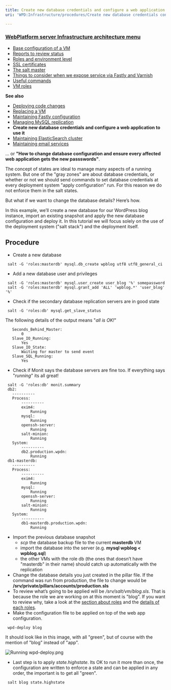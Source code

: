 ```yaml
---
title: Create new database credentials and configure a web application to use it
uri: 'WPD:Infrastructure/procedures/Create new database credentials configure a web application to use it'

---
```

### <span>[WebPlatform server Infrastructure architecture menu](/WPD:Infrastructure/architecture)</span>

-   [Base configuration of a VM](/WPD:Infrastructure/architecture/Base_configuration_of_a_VM)
-   [Reports to review status](/WPD:Infrastructure/architecture/Reports_to_review_status)
-   [Roles and environment level](/WPD:Infrastructure/architecture/Roles_and_environment_level)
-   [SSL certificates](/WPD:Infrastructure/architecture/SSL_certificates)
-   [The salt master](/WPD:Infrastructure/architecture/The_salt_master)
-   [Things to consider when we expose service via Fastly and Varnish](/WPD:Infrastructure/architecture/Things_to_consider_when_we_expose_service_via_Fastly_and_Varnish)
-   [Useful commands](/WPD:Infrastructure/architecture/Useful_commands)
-   [VM roles](/WPD:Infrastructure/architecture/VM_roles)

**See also**

-   [Deploying code changes](/WPD:Infrastructure/procedures/Deploying_code_changes)
-   [Replacing a VM](/WPD:Infrastructure/procedures/Replacing_a_VM)
-   [Maintaining Fastly configuration](/WPD:Infrastructure/procedures/Maintaining_Varnish_or_Fastly_configuration)
-   [Managing MySQL replication](/WPD:Infrastructure/procedures/Managing_MySQL_replication)
-   **Create new database credentials and configure a web application to use it**
-   [Maintaining ElasticSearch cluster](/WPD:Infrastructure/procedures/Maintaining_ElasticSearch_cluster)
-   [Maintaining email services](/WPD:Infrastructure/procedures/Maintaining_email_services)

... or **"How to change database configuration and ensure every affected web application gets the new passswords"**.

The concept of states are ideal to manage many aspects of a running system. But one of the "gray zones" are about database credentials, or whether or not we should send commands to set database credentials at every deployment system "apply configuration" run. For this reason we do not enforce them in the salt states.

But what if we want to change the database details? Here’s how.

In this example, we’ll create a new database for our WordPress blog instance, import an existing snapshot and apply the new database configuration and deploy it. In this tutorial we will focus solely on the use of the deployment system ("salt stack") and the deployment itself.

## <span>Procedure</span>

-   Create a new database

<!-- -->

     salt -G 'roles:masterdb' mysql.db_create wpblog utf8 utf8_general_ci

-   Add a new database user and privileges

<!-- -->

     salt -G 'roles:masterdb' mysql.user_create user_blog '%' somepassword
     salt -G 'roles:masterdb' mysql.grant_add 'ALL' 'wpblog.*' 'user_blog' '%'

-   Check if the secondary database replication servers are in good state

<!-- -->

     salt -G 'roles:db' mysql.get_slave_status

The following details of the output means "*all is OK!*"

       Seconds_Behind_Master:
           0
       Slave_IO_Running:
           Yes
       Slave_IO_State:
           Waiting for master to send event
       Slave_SQL_Running:
           Yes

-   Check if Monit says the database servers are fine too. If everything says "*running*" its all great!

<!-- -->

     salt -G 'roles:db' monit.summary
     db2:
       ----------
       Process:
           ----------
           exim4:
               Running
           mysql:
               Running
           openssh-server:
               Running
           salt-minion:
               Running
       System:
           ----------
           db2.production.wpdn:
               Running
     db1-masterdb:
       ----------
       Process:
           ----------
           exim4:
               Running
           mysql:
               Running
           openssh-server:
               Running
           salt-minion:
               Running
       System:
           ----------
           db1-masterdb.production.wpdn:
               Running

-   Import the previous database snapshot
    -   *scp* the database backup file to the current **masterdb** VM
    -   import the database into the server (e.g. **mysql wpblog \< wpblog.sql**)
    -   the other VMs with the role db (the ones that doesn’t have "masterdb" in their name) should catch up automatically with the replication
-   Change the database details you just created in the pillar file. If the command was run from production, the file to change would be **/srv/private/pillars/accounts/production.sls**
-   To review what’s going to be applied will be */srv/salt/vm/blog.sls*. That is because the role we are working on at this moment is "blog". If you want to review why, take a look at the [section about roles](/WPD:Infrastructure/architecture/Roles_and_environment_level) and the [details of each roles](/WPD:Infrastructure/architecture/VM_roles).
-   Make the configuration file to be applied on top of the web app configuration.

<!-- -->

     wpd-deploy blog

It should look like in this image, with all "green", but of course with the mention of "blog" instead of "app".

![Running wpd-deploy.png](/WPD/assets/public/0/0d/Running_wpd-deploy.png)

-   Last step is to apply *state.highstate*. Its OK to run it more than once, the configuration are written to enforce a state and can be applied in any order, the important is to get all "green".

<!-- -->

     salt blog state.highstate